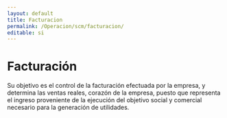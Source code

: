 ```yaml
---
layout: default
title: Facturacion
permalink: /Operacion/scm/facturacion/
editable: si
---
```


# Facturación

Su objetivo es el control de la facturación efectuada por la empresa, y determina las ventas reales, corazón de la empresa, puesto que representa el ingreso proveniente de la ejecución del objetivo social y comercial necesario para la generación de utilidades.
